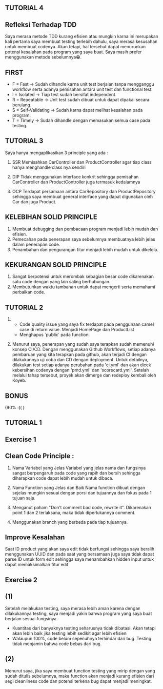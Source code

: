 ## TUTORIAL 4

## Refleksi Terhadap TDD
Saya merasa metode TDD kurang efisien atau mungkin karna ini merupakan kali pertama saya membuat testing terlebih dahulu, saya merasa
kesusahan untuk membuat codenya. Akan tetapi, hal tersebut dapat menurunkan potensi kesalahan pada program yang saya buat. Saya masih
prefer menggunakan metode sebelumnya😁.

## FIRST
- F = Fast -> Sudah dihandle karna unit test berjalan tanpa mengganggu workflow serta adanya pemisahan antara unit test dan functional test.
- I = Isolated -> Tiap test sudah bersifat independent.
- R = Repeatable -> Unit test sudah dibuat untuk dapat dipakai secara berulang.
- S = Self-Validating -> Sudah karna dapat melihat kesalahan pada program.
- T = Timely -> Sudah dihandle dengan memasukan semua case pada testing.






## TUTORIAL 3

Saya hanya mengaplikasikan 3 principle yang ada :

1. SSR
Memisahkan CarController dan ProductController agar tiap class hanya menghandle class nya sendiri

2. DIP
Tidak menggunakan interface konkrit sehingga pemisahan CarController dan ProductController juga termasuk kedalamnya

3. OCP
Terdapat persamaan antara CarRepository dan ProductRepository sehingga saya membuat general interface
yang dapat digunakan oleh Car dan juga Product.

## KELEBIHAN SOLID PRINCIPLE
1. Membuat debugging dan pembacaan program menjadi lebih mudah dan efisien.
2. Pemecahan pada penerapan saya sebelumnya membuatnya lebih jelas dalam penerapan code.
3. Penambahan dan pengurangan fitur menjadi lebih mudah untuk dikelola.

## KEKURANGAN SOLID PRINCIPLE
1. Sangat berpotensi untuk merombak sebagian besar code dikarenakan satu code dengan yang lain saling berhubungan.
2. Membutuhkan waktu tambahan untuk dapat mengerti serta memahami perbaikan code.

## TUTORIAL 2

1. - Code quality issue yang saya fix terdapat pada penggunaan camel case di return value. Menjadi HomePage dan ProductList
   - Menghapus 'public' pada function.

2. Menurut saya, penerapan yang sudah saya terapkan sudah memenuhi konsep CI/CD.
Dengan menggunakan Github Workflows, setiap adanya pembaruan yang kita terapkan pada github, 
akan terjadi CI dengan dilakukannya uji coba dan CD dengan deployment. Untuk detailnya, dilakukan test setiap adanya perubahan pada 'ci.yml' dan akan 
dicek kebersihan codenya dengan 'pmd.yml' dan 'scorecard.yml'. Setelah melalui tahap tersebut, proyek akan dimerge dan redeploy kembali oleh Koyeb.

## BONUS
(90% :(( )
## TUTORIAL 1

## Exercise 1

## Clean Code Principle :

1. Nama Variabel yang Jelas
Variabel yang jelas nama dan fungsinya sangat berpengaruh pada code yang rapih dan bersih sehingga diharapkan
code dapat lebih mudah untuk dibaca.

2. Nama Function yang Jelas dan Baik
Nama function dibuat dengan sejelas mungkin sesuai dengan porsi dan tujuannya dan fokus pada 1 tujuan saja.

3. Menganut paham "Don't comment bad code, rewrite it". Dikarenakan point 1 dan 2 terlaksana, maka tidak diperlukannya comment.

4. Menggunakan branch yang berbeda pada tiap tujuannya.

## Improve Kesalahan

Saat ID product yang akan saya edit tidak berfungsi sehingga saya beralih menggunakan UUID dan pada saat yang bersamaan
juga saya tidak dapat parse ID untuk form edit sehingga saya menambahkan hidden input untuk dapat memaksimalkan fitur edit

## Exercise 2

## (1)
Setelah melakukan testing, saya merasa lebih aman karena dengan dilakukannya testing, saya menjadi yakin bahwa program
yang saya buat berjalan sesuai fungsinya.

- Kuantitas dari banyaknya testing seharusnya tidak dibatasi. Akan tetapi akan lebih baik jika testing lebih sedikit agar lebih efisien
- Walaupun 100%, code belum sepenuhnya terhindar dari bug. Testing tidak menjamin bahwa code bebas dari bug.

## (2)
Menurut saya, jika saya membuat function testing yang mirip dengan yang sudah ditulis sebelumnya, maka function
akan menjadi kurang efisien dari segi cleanliness code dan potensi terkena bug dapat menjadi meningkat.

